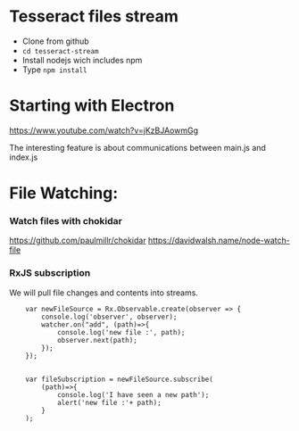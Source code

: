 Tesseract files stream
======

* Clone from github
* `cd tesseract-stream`
* Install nodejs wich includes npm
* Type `npm install`





Starting with Electron
=====

https://www.youtube.com/watch?v=jKzBJAowmGg

The interesting feature is about communications between main.js and index.js


File Watching:
===

### Watch files with chokidar

https://github.com/paulmillr/chokidar
https://davidwalsh.name/node-watch-file


### RxJS subscription

We will pull file changes and contents into streams.


        var newFileSource = Rx.Observable.create(observer => {
            console.log('observer', observer);
            watcher.on("add", (path)=>{
                console.log('new file :', path);
                observer.next(path);
            });
        });
        
        
        var fileSubscription = newFileSource.subscribe(
            (path)=>{
                console.log('I have seen a new path');
                alert('new file :'+ path);
            }
        );





